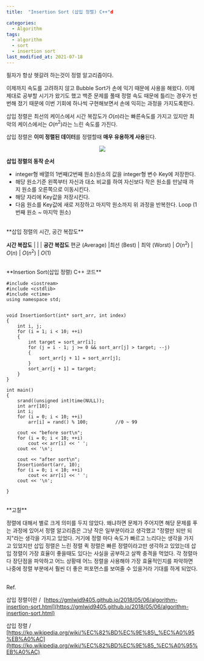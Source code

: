 ```yaml
---
title:  "Insertion Sort (삽입 정렬) C++"d

categories:
  - Algorithm
tags:
  - algorithm
  - sort
  - insertion sort
last_modified_at: 2021-07-18
---
```


<script type="text/x-mathjax-config">MathJax.Hub.Config({ tex2jax: {inlineMath: [['$','$'], ['\\(','\\)']]} });</script><script src="https://cdnjs.cloudflare.com/ajax/libs/mathjax/2.7.5/latest.js?config=TeX-MML-AM_CHTML"></script>

필자가 항상 헷갈려 하는것이 정렬 알고리즘이다.

이제까지 속도를 고려하지 않고 Bubble Sort가 손에 익기 때문에 사용을 해왔다. 이제 제대로 공부할 시기가 왔기도 했고 백준 문제를 풀때 정렬 속도 때문에 틀리는 경우가 빈번해 졌기 때문에 이번 기회에 하나씩 구현해보면서 손에 익히는 과정을 가지도록한다.

삽입 정렬은 최선의 케이스에서 시간 복잡도가 $O$($n$)라는 빠른속도를 가지고 있지만 최악의 케이스에서는 $O$($n^2$)라는 느린 속도를 가진다.

삽입 정렬은 **이미 정렬된 데이터**를 정렬할때 **매우 유용하게 사용**된다.

<p align="center">
<img src="https://upload.wikimedia.org/wikipedia/commons/e/ea/Insertion_sort_001.PNG">
</p>


**삽입 정렬의 동작 순서**

-   integer형 배열의 1번째(2번째 원소)원소의 값을 integer형 변수 Key에 저장한다.
-   해당 원소기준 왼쪽부터 자신과 대소 비교를 하여 자신보다 작은 원소를 만날때 까지 원소를 오른쪽으로 이동시킨다.
-   해당 자리에 Key값을 저장시킨다.
-   다음 원소를 Key값에 새로 저장하고 마지막 원소까지 위 과정을 반복한다. Loop (1번째 원소 ~ 마지막 원소)

<br>
**삽입 정렬의 시간, 공간 복잡도**

**시간 복잡도** | | | **공간 복잡도**
편균 (Average) |최선 (Best) | 최악 (Worst) |
$O(n^2)$ | $O(n)$ | $O(n^2)$ | $O(1)$

<br/>
**Insertion Sort(삽입 정렬) C++ 코드**

```
#include <iostream>
#include <cstdlib>
#include <ctime>
using namespace std;


void InsertionSort(int* sort_arr, int index)
{
	int i, j;
	for (i = 1; i < 10; ++i)
	{
		int target = sort_arr[i];
		for (j = i - 1; j >= 0 && sort_arr[j] > target; --j)
		{
			sort_arr[j + 1] = sort_arr[j];				
		}
		sort_arr[j + 1] = target;
	}
}

int main()
{
	srand((unsigned int)time(NULL));
	int arr[10];
	int i;
	for (i = 0; i < 10; ++i)
		arr[i] = rand() % 100;			//0 ~ 99

	cout << "before sort\n";
	for (i = 0; i < 10; ++i)
		cout << arr[i] << '	';
	cout << '\n';
	
	cout << "after sort\n";
	InsertionSort(arr, 10);
	for (i = 0; i < 10; ++i)
		cout << arr[i] << '	';
	cout << '\n';

}
```

<br/>
**고찰**

정렬에 대해서 별로 크게 의미를 두지 않았다. 왜냐하면 문제가 주어지면 해당 문제를 푸는 과정에 있어서 정렬 알고리즘은 그냥 작은 일부분이라고 생각했고 "정렬만 되만 되지"라는 생각을 가지고 있었다. 거기에 정렬 마다 속도가 빠르고 느리다는 생각을 가지고 있었지만 삽입 정렬은 느린 정렬 퀵 정렬은 빠른 정렬이라고만 생각하고 있었는데 삽입 정렬이 가장 효율이 좋을때도 있다는 사실을 공부하고 살짝 충격을 먹었다. 각 정렬마다 장단점을 파악하고 어느 상황때 어느 정렬을 사용해야 가장 효율적인지를 파악하면 나중에 정렬 부분에서 훨씬 더 좋은 퍼포먼스를 보여줄 수 있을거라 기대를 하게 되었다.

<br/>
Ref.

삽입 정렬이란 /  [https://gmlwjd9405.github.io/2018/05/06/algorithm-insertion-sort.html](https://gmlwjd9405.github.io/2018/05/06/algorithm-insertion-sort.html)

삽입 정렬 / [https://ko.wikipedia.org/wiki/%EC%82%BD%EC%9E%85\_%EC%A0%95%EB%A0%AC](https://ko.wikipedia.org/wiki/%EC%82%BD%EC%9E%85_%EC%A0%95%EB%A0%AC)